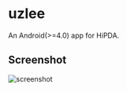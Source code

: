 # uzlee

An Android(>=4.0) app for HiPDA.

## Screenshot

![screenshot](http://www.hi-pda.com/forum/attachments/day_150518/1505180045e11afb171b310a9e.png)
